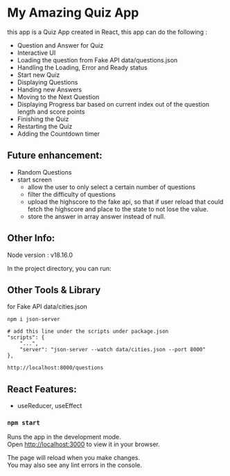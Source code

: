 # My Amazing Quiz App

this app is a Quiz App created in React,
this app can do the following :

-   Question and Answer for Quiz
-   Interactive UI
-   Loading the question from Fake API data/questions.json
-   Handling the Loading, Error and Ready status
-   Start new Quiz
-   Displaying Questions
-   Handing new Answers
-   Moving to the Next Question
-   Displaying Progress bar based on current index out of the question length and score points
-   Finishing the Quiz
-   Restarting the Quiz
-   Adding the Countdown timer

## Future enhancement:

-   Random Questions
-   start screen
    -   allow the user to only select a certain number of questions
    -   filter the difficulty of questions
    -   upload the highscore to the fake api, so that if user reload that could fetch the highscore and place to the state to not lose the value.
    -   store the answer in array answer instead of null.

## Other Info:

Node version : v18.16.0

In the project directory, you can run:

## Other Tools & Library

for Fake API data/cities.json

```node
npm i json-server

# add this line under the scripts under package.json
"scripts": {
    "...",
    "server": "json-server --watch data/cities.json --port 8000"
},

http://localhost:8000/questions
```

## React Features:

-   useReducer, useEffect

### `npm start`

Runs the app in the development mode.\
Open [http://localhost:3000](http://localhost:3000) to view it in your browser.

The page will reload when you make changes.\
You may also see any lint errors in the console.
